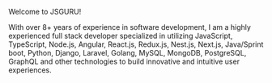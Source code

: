 Welcome to JSGURU!

With over 8+ years of experience in software development, I am a highly experienced 
full stack developer specialized in utilizing JavaScript, TypeScript, Node.js, Angular, 
React.js, Redux.js, Nest.js, Next.js, Java/Sprint boot, Python, Django, Laravel, Golang, 
MySQL, MongoDB, PostgreSQL, GraphQL and other technologies to build innovative 
and intuitive user experiences.
